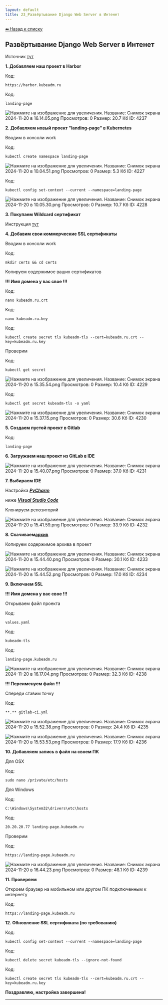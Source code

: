 ```yaml
---
layout: default
title: 23_Развёртывание Django Web Server в Интенет
---
```

<a class="back-link" href="index.html">⬅ Назад к списку</a>


##  Развёртывание Django Web Server в Интенет 

Источник [тут](https://github.com/Williano/Landing-Page/tree/master)  
  
**1\. Добавляем наш проект в Harbor**  
  


Код:
    
    
    https://harbor.kubeadm.ru

Код:
    
    
    landing-page

![Нажмите на изображение для увеличения.  Название:	Снимок экрана 2024-11-20 в 16.14.05.png Просмотров:	0 Размер:	20.7 Кб ID:	4237](..\images\\img_4237_1732108477.png)  
  
**2\. Добавляем новый проект "landing-page" в Kubernetes**  
  
Вводим в консоли work  
  


Код:
    
    
    kubectl create namespace landing-page

![Нажмите на изображение для увеличения.  Название:	Снимок экрана 2024-11-20 в 10.04.51.png Просмотров:	0 Размер:	5.3 Кб ID:	4227](..\images\\img_4227_1732086324.png)  
  


Код:
    
    
    kubectl config set-context --current --namespace=landing-page

![Нажмите на изображение для увеличения.  Название:	Снимок экрана 2024-11-20 в 10.05.30.png Просмотров:	0 Размер:	10.7 Кб ID:	4228](..\images\\img_4228_1732086364.png)  
  
**3\. Покупаем Wildcard сертификат**  
  
Инструкция [тут](https://forum.kubeadm.ru/node/3514)  
  
**4\. Добавим свои коммерческие SSL сертификаты**  
  
Вводим в консоли work  
  


Код:
    
    
    mkdir certs && cd certs

Копируем содержимое ваших сертификатов  
  
**!!! Имя домена у вас свое !!!**  
  


Код:
    
    
    nano kubeadm.ru.crt

Код:
    
    
    nano kubeadm.ru.key

Код:
    
    
    kubectl create secret tls kubeadm-tls --cert=kubeadm.ru.crt --key=kubeadm.ru.key

Проверим  
  


Код:
    
    
    kubectl get secret

![Нажмите на изображение для увеличения.  Название:	Снимок экрана 2024-11-20 в 15.35.54.png Просмотров:	0 Размер:	10.4 Кб ID:	4229](..\images\\img_4229_1732106210.png)  
  


Код:
    
    
    kubectl get secret kubeadm-tls -o yaml

![Нажмите на изображение для увеличения.  Название:	Снимок экрана 2024-11-20 в 15.37.15.png Просмотров:	0 Размер:	30.6 Кб ID:	4230](..\images\\img_4230_1732106269.png)  
  
**5\. Создаем пустой проект в Gitlab**  
  


Код:
    
    
    landing-page

**6\. Загружаем наш проект из GitLab в IDE**  
  
![Нажмите на изображение для увеличения.  Название:	Снимок экрана 2024-11-20 в 15.40.07.png Просмотров:	0 Размер:	37.0 Кб ID:	4231](..\images\\img_4231_1732106438.png)  
  
**7\. Выбираем IDE**  
  
Настройка _**[PyCharm](https://forum.kubeadm.ru/node/4791)**_  
  
ниже _**[Visual Studio Code](https://code.visualstudio.com/download)**_  
  
Клонируем репозиторий  
  
![Нажмите на изображение для увеличения.  Название:	Снимок экрана 2024-11-20 в 15.41.59.png Просмотров:	0 Размер:	33.9 Кб ID:	4232](..\images\\img_4232_1732106608.png)  
  
**8\. Скачиваем[архив](https://galkin-vladimir.ru:5446/d/s/13dCk63bU1BtZL9x5aZKDMYVmfYDvbLY/xmuIhTgSjcWomVBtZ0CCF3A3081cz2X5-mrrgAHl7VAw)**  
  
Копируем содержимое архива в проект  
  
![Нажмите на изображение для увеличения.  Название:	Снимок экрана 2024-11-20 в 15.44.40.png Просмотров:	0 Размер:	30.1 Кб ID:	4233](..\images\\img_4233_1732106763.png)  
  
![Нажмите на изображение для увеличения.  Название:	Снимок экрана 2024-11-20 в 15.44.52.png Просмотров:	0 Размер:	17.0 Кб ID:	4234](..\images\\img_4234_1732106805.png)  
  
**9\. Включаем SSL**  
  
**!!! Имя домена у вас свое !!!**  
  
Открываем файл проекта  
  


Код:
    
    
    values.yaml

Код:
    
    
    kubeadm-tls

Код:
    
    
    landing-page.kubeadm.ru

![Нажмите на изображение для увеличения.  Название:	Снимок экрана 2024-11-20 в 16.17.04.png Просмотров:	0 Размер:	32.3 Кб ID:	4238](..\images\\img_4238_1732108670.png)  
  
**!!! Переименуем файл !!!**  
  
Спереди ставим точку  
  


Код:
    
    
    **.** gitlab-ci.yml

![Нажмите на изображение для увеличения.  Название:	Снимок экрана 2024-11-20 в 15.52.38.png Просмотров:	0 Размер:	24.4 Кб ID:	4235](..\images\\img_4235_1732107213.png)  
  
![Нажмите на изображение для увеличения.  Название:	Снимок экрана 2024-11-20 в 15.53.53.png Просмотров:	0 Размер:	17.9 Кб ID:	4236](..\images\\img_4236_1732107292.png)  
  
**10\. Добавляем запись в файл на своем ПК**  
  
Для OSX  
  


Код:
    
    
    sudo nano /private/etc/hosts

Для Windows  
  


Код:
    
    
    C:\Windows\System32\drivers\etc\hosts

Код:
    
    
    20.20.20.77 landing-page.kubeadm.ru

Проверим  
  


Код:
    
    
    https://landing-page.kubeadm.ru

![Нажмите на изображение для увеличения.  Название:	Снимок экрана 2024-11-20 в 16.44.23.png Просмотров:	0 Размер:	48.1 Кб ID:	4239](..\images\\img_4239_1732110305.png)  
  
**11\. Проверяем**  
  
Откроем браузер на мобильном или другом ПК подключенным к интернету  
  


Код:
    
    
    https://landing-page.kubeadm.ru

**12\. Обновление SSL сертификата (по требованию)**  
  


Код:
    
    
    kubectl config set-context --current --namespace=landing-page

Код:
    
    
    kubectl delete secret kubeadm-tls --ignore-not-found

Код:
    
    
    kubectl create secret tls kubeadm-tls --cert=kubeadm.ru.crt --key=kubeadm.ru.key

**Поздравляю, настройка завершена!**


---


